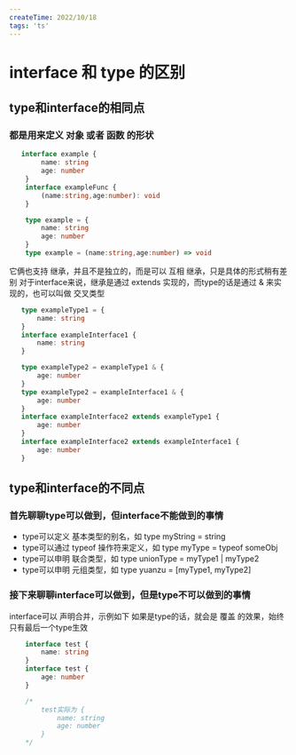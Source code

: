 ```yaml
---
createTime: 2022/10/18
tags: 'ts'
---
```

# interface 和 type 的区别

## type和interface的相同点

### 都是用来定义 对象 或者 函数 的形状

```ts
   interface example {
        name: string
        age: number
    }
    interface exampleFunc {
        (name:string,age:number): void
    }

    type example = {
        name: string
        age: number
    }
    type example = (name:string,age:number) => void
```

它俩也支持 继承，并且不是独立的，而是可以 互相 继承，只是具体的形式稍有差别
对于interface来说，继承是通过 extends 实现的，而type的话是通过 & 来实现的，也可以叫做 交叉类型

 ```ts
    type exampleType1 = {
        name: string
    }
    interface exampleInterface1 {
        name: string
    }

    type exampleType2 = exampleType1 & {
        age: number
    }
    type exampleType2 = exampleInterface1 & {
        age: number
    }
    interface exampleInterface2 extends exampleType1 {
        age: number
    }
    interface exampleInterface2 extends exampleInterface1 {
        age: number
    }
 ```

## type和interface的不同点

### 首先聊聊type可以做到，但interface不能做到的事情

* type可以定义 基本类型的别名，如 type myString = string
* type可以通过 typeof 操作符来定义，如 type myType = typeof someObj
* type可以申明 联合类型，如 type unionType = myType1 | myType2
* type可以申明 元组类型，如 type yuanzu = [myType1, myType2]

### 接下来聊聊interface可以做到，但是type不可以做到的事情

interface可以 声明合并，示例如下
如果是type的话，就会是 覆盖 的效果，始终只有最后一个type生效

```ts
    interface test {
        name: string
    }
    interface test {
        age: number
    }

    /*
        test实际为 {
            name: string
            age: number
        }
    */

```
